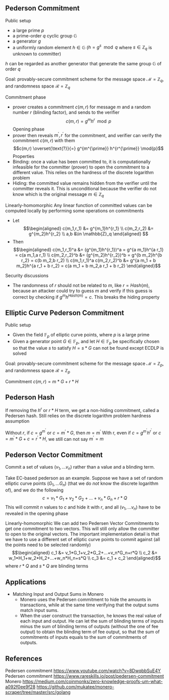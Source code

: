 ## Pederson Commitment
Public setup
+ a large prime $p$
+ a prime-order $q$ cyclic group $\mathbb{G}$
+ a generator $g$
+ a uniformly random element $h \in \mathbb{G}$ ($h=g^s \mod{q}$ where $s \in \mathbb{Z}_q$ is unknown to committer)

$h$ can be regarded as another generator that generate the same group $\mathbb{G}$ of order $q$

Goal: provably-secure commitment scheme for the message space $\mathcal{M}=\mathbb{Z}_q$, and randomness space $\mathcal{R}=\mathbb{Z}_q$

Commitment phase
+ prover creates a commitment $c(m,r)$ for message $m$ and a random number $r$ (blinding factor), and sends to the verifier
$$c(m,r)=g^m h^r \mod{p}$$
Opening phase
+ prover then reveals $m^{\prime},r^{\prime}$ for the commitment, and verifier can verify the commitment $c(m,r)$ with them
$$c(m,r) \overset{\text{?}}{=} g^{m^{\prime}} h^{r^{\prime}} \mod{p}$$
Properties
+ Binding: once a value has been committed to, it is computationally infeasible for the committer (prover) to open the commitment to a different value. This relies on the hardness of the discrete logarithm problem
+ Hiding: the committed value remains hidden from the verifier until the committer reveals it. This is unconditional because the verifier do not know which is the original message $m \in \mathbb{Z}_q$

Linearly-homomorphic
Any linear function of committed values can be computed locally by performing some operations on commitments
+ Let
$$\begin{aligned}
c(m_1,r_1) &= g^{m_1}h^{r_1} \\
c(m_2,r_2) &= g^{m_2}h^{r_2} \\
a,b &\in \mathbb{Z}_q
\end{aligned}
$$
+ Then
$$\begin{aligned}
c(m_1,r_1)^a &= (g^{m_1}h^{r_1})^a = g^{a m_1}h^{a r_1} = c(a m_1,a r_1) \\
c(m_2,r_2)^b &= (g^{m_2}h^{r_2})^b = g^{b m_2}h^{b r_2} = c(b m_2,b r_2) \\
c(m_1,r_1)^a c(m_2,r_2)^b &= g^{a m_1 + b m_2}h^{a r_1 + b r_2} = c(a m_1 + b m_2,a r_1 + b r_2)
\end{aligned}$$

Security discussions
+ The randomness of $r$ should not be related to $m$, like $r=Hash(m)$, because an attacker could try to guess $m$ and verify if this guess is correct by checking if $g^m h^{Hash(m)}=c$. This breaks the hiding property

## Elliptic Curve Pederson Commitment
Public setup
+ Given the field $\mathbb{F}_p$ of elliptic curve points, where $p$ is a large prime
+ Given a generator point $G \in \mathbb{F}_p$, and let $H \in \mathbb{F}_p$ be specifically chosen so that the value $s$ to satisfy $H=s*G$ can not be found except ECDLP is solved

Goal: provably-secure commitment scheme for the message space $\mathcal{M}=\mathbb{Z}_p$, and randomness space $\mathcal{R}=\mathbb{Z}_p$

Commitment $c(m,r)=m*G+r*H$

## Pederson Hash
If removing the $h^r$ or $r*H$ term, we get a non-hiding commitment, called a Pedersen hash. Still relies on the discrete logarithm problem hardness assumption

Without $r$, if $c=g^{m^{\prime}}$ or $c=m^{\prime}*G$, then $m=m^{\prime}$
With r, even if $c=g^{m^{\prime}}h^{r^{\prime}}$ or $c=m^{\prime}*G + c=r^{\prime}*H$, we still can not say $m^{\prime}=m$

## Pederson Vector Commitment
Commit a set of values $(v_1,...v_n)$ rather than a value and a blinding term.

Take EC-based pederson as an example. Suppose we have a set of random elliptic curve points $(G_1,… G_n)$ (that we do _not_ know the discrete logarithm of), and we do the following
$$c=v_1*G_1+v_2*G_2+...+v_n*G_n+r*Q$$
This will commit $n$ values to $c$ and hide it with $r$, and all $(v_1,...v_n)$ have to be revealed in the opening phase

Linearly-homomorphic
We can add two Pedersen Vector Commitments to get one commitment to two vectors. This will still only allow the committer to open to the original vectors. The important implementation detail is that we have to use a different set of elliptic curve points to commit against (all the points need to be selected randomly)
$$\begin{aligned}
c_1 &= v_1*G_1+v_2*G_2+...+v_n*G_n+r*Q \\
c_2 &= w_1*H_1+w_2*H_2+...+w_n*H_n+s*Q \\
c_3 &= c_1 + c_2
\end{aligned}$$
where $r*Q$ and $s*Q$ are blinding terms

## Applications
+ Matching Input and Output Sums in Monero
	+ Monero uses the Pedersen commitment to hide the amounts in transactions, while at the same time verifying that the output sums match input sums.
	+ When the user construct the transaction, he knows the real value of each input and output. He can let the sum of blinding terms of inputs minus the sum of blinding terms of outputs (without the one of fee output) to obtain the blinding term of fee output, so that the sum of commitments of inputs equals to the sum of commitments of outputs.

## References
Pedersen commitment https://www.youtube.com/watch?v=8DwqbbSuE4Y
Pedersen commitment https://www.rareskills.io/post/pedersen-commitment
Monero https://medium.com/coinmonks/zero-knowledge-proofs-um-what-a092f0ee9f28 https://github.com/mukatee/monero-scraper/tree/master/src/golang
